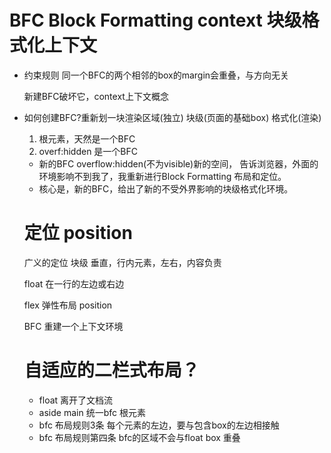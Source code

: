    BFC Block Formatting context 块级格式化上下文
=
* 约束规则
    同一个BFC的两个相邻的box的margin会重叠，与方向无关

    新建BFC破坏它，context上下文概念

* 如何创建BFC?重新划一块渲染区域(独立)
    块级(页面的基础box) 格式化(渲染)

    1. 根元素，天然是一个BFC
    2. overf:hidden 是一个BFC

    <!-- BFC Block Formatting context 块级格式化上下文
    文档 块 block 页面上占据自己的位置-->
    * 新的BFC overflow:hidden(不为visible)新的空间，
    告诉浏览器，外面的环境影响不到我了，我重新进行Block Formatting 布局和定位。
    * 核心是，新的BFC，给出了新的不受外界影响的块级格式化环境。

     定位 position
     =
    广义的定位 块级 垂直，行内元素，左右，内容负责

    float 在一行的左边或右边
    
    flex 弹性布局 position 

    BFC 重建一个上下文环境

     自适应的二栏式布局？
     =
    * float 离开了文档流
    *  aside main 统一bfc 根元素
    * bfc 布局规则3条 每个元素的左边，要与包含box的左边相接触 
    * bfc 布局规则第四条 bfc的区域不会与float box 重叠